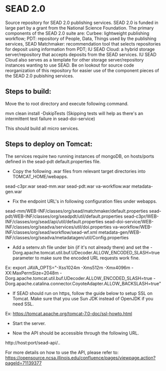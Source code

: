SEAD 2.0
========

Source repository for SEAD 2.0 publishing services. SEAD 2.0 is funded in large part by a grant from the National Science Foundation.  The primary components of the SEAD 2.0 suite are:  Curbee: lightweight publishing workflow; PDT: repository of People, Data, Things used by the publishing services, SEAD Matchmaker:  recommendation tool that selects repositories for deposit using information from PDT; IU SEAD Cloud: a hybrid storage server/repository that accepts deposits from the SEAD services.   IU SEAD Cloud also serves as a template for other storage server/repository instances wanting to use SEAD.   Be on lookout for source code reorganization of this repository for easier use of the component pieces of the SEAD 2.0 pubishing services.

Steps to build:
---------------

Move the to root directory and execute following command.

mvn clean install -DskipTests
(Skipping tests will help as there's an intermittent test failure in sead-doi-service)

This should build all micro services.

Steps to deploy on Tomcat:
--------------------------

The services require two running instances of mongoDB, on hosts/ports defined in the sead-pdt default.properties file.

* Copy the following .war files from relevant target directories into TOMCAT_HOME/webapps.

sead-c3pr.war
sead-mm.war
sead-pdt.war
va-workflow.war
metadata-gen.war


* Fix the endpoint URL's in following configuration files under webapps.

sead-mm/WEB-INF/classes/org/sead/matchmaker/default.properties
sead-pdt/WEB-INF/classes/org/seadpdt/util/default.properties
sead-c3pr/WEB-INF/classes/org/sead/api/util/default.properties
sead-doi-service/WEB-INF/classes/org/seadva/services/util/doi.properties
va-workflow/WEB-INF/classes/org/sead/workflow/sead-wf.xml
metadata-gen/WEB-INF/classes/org/seadva/metadatagen/util/Config.properties

* Add a setenv.sh file under bin (if it's not already there) and set the 
-Dorg.apache.tomcat.util.buf.UDecoder.ALLOW_ENCODED_SLASH=true parameter to make
sure the encoded URL requests work fine.

Ex: 
export JAVA_OPTS="-Xss1024m -Xms512m -Xmx4096m -XX:MaxPermSize=2048m -Dorg.apache.tomcat.util.buf.UDecoder.ALLOW_ENCODED_SLASH=true -Dorg.apache.catalina.connector.CoyoteAdapter.ALLOW_BACKSLASH=true"

* If SEAD should run on https, follow the guide below to setup SSL on Tomcat. Make sure that
you use Sun JDK instead of OpenJDK if you need SSL.

Ex:
https://tomcat.apache.org/tomcat-7.0-doc/ssl-howto.html

* Start the server.

* Now the API should be accessible through the following URL.

http://host:port/sead-api/..

For more details on how to use the API, please refer to:
https://opensource.ncsa.illinois.edu/confluence/pages/viewpage.action?pageId=71139377
